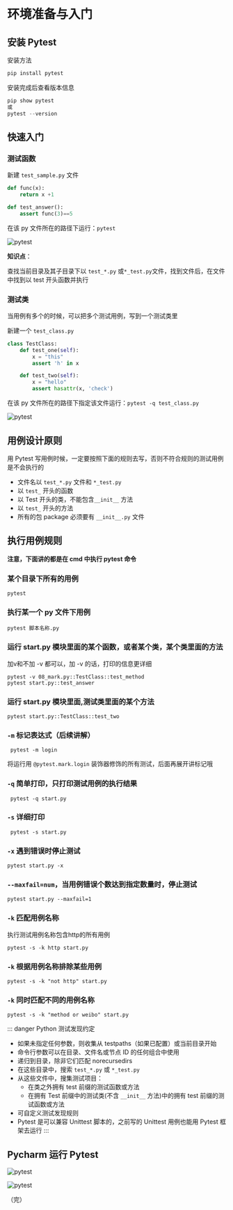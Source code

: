 # 环境准备与入门

## 安装 Pytest

安装方法

```python
pip install pytest
```

安装完成后查看版本信息

```python
pip show pytest
或
pytest --version
```

## 快速入门

### 测试函数

新建 `test_sample.py` 文件

```python
def func(x):
    return x +1

def test_answer():
    assert func(3)==5
```

在该 py 文件所在的路径下运行：`pytest`

![pytest](images/1.png)

**知识点**：

查找当前目录及其子目录下以 `test_*.py` 或`*_test.py`文件，找到文件后，在文件中找到以 test 开头函数并执行

### 测试类

当用例有多个的时候，可以把多个测试用例，写到一个测试类里

新建一个 `test_class.py`

```python
class TestClass:
    def test_one(self):
        x = "this"
        assert 'h' in x

    def test_two(self):
        x = "hello"
        assert hasattr(x, 'check')
```

在该 py 文件所在的路径下指定该文件运行：`pytest -q test_class.py`

![pytest](images/2.png)

## 用例设计原则

用 Pytest 写用例时候，一定要按照下面的规则去写，否则不符合规则的测试用例是不会执行的

+ 文件名以 `test_*.py` 文件和 `*_test.py`
+ 以 `test_` 开头的函数
+ 以 Test 开头的类，不能包含`__init__` 方法
+ 以 `test_` 开头的方法
+ 所有的包 package 必须要有 `__init__.py` 文件

## 执行用例规则

**注意，下面讲的都是在 cmd 中执行 pytest 命令**

### 某个目录下所有的用例

```
pytest
```

### 执行某一个 py 文件下用例 

```
pytest 脚本名称.py
```

### 运行 start.py 模块里面的某个函数，或者某个类，某个类里面的方法

加v和不加 -v 都可以，加 -v 的话，打印的信息更详细
```
pytest -v 08_mark.py::TestClass::test_method 
pytest start.py::test_answer
```

### 运行 start.py 模块里面,测试类里面的某个方法

```
pytest start.py::TestClass::test_two
```

### `-m` 标记表达式（后续讲解）

```
 pytest -m login
```

将运行用 `@pytest.mark.login` 装饰器修饰的所有测试，后面再展开讲标记哦

### `-q` 简单打印，只打印测试用例的执行结果

```
 pytest -q start.py
```

### `-s` 详细打印

```
 pytest -s start.py
```

### `-x` 遇到错误时停止测试

```
pytest start.py -x
```

### `--maxfail=num`，当用例错误个数达到指定数量时，停止测试

```
pytest start.py --maxfail=1
```

### `-k` 匹配用例名称

执行测试用例名称包含http的所有用例
```
pytest -s -k http start.py
```

### `-k` 根据用例名称排除某些用例

```
pytest -s -k "not http" start.py
```

### `-k` 同时匹配不同的用例名称

```
pytest -s -k "method or weibo" start.py
```

::: danger Python 测试发现约定
+ 如果未指定任何参数，则收集从 testpaths（如果已配置）或当前目录开始
+ 命令行参数可以在目录、文件名或节点 ID 的任何组合中使用
+ 递归到目录，除非它们匹配 norecursedirs
+ 在这些目录中，搜索 `test_*.py` 或 `*_test.py`
+ 从这些文件中，搜集测试项目：
    + 在类之外拥有 test 前缀的测试函数或方法
    + 在拥有 Test 前缀中的测试类(不含 `__init__` 方法)中的拥有 test 前缀的测试函数或方法
+ 可自定义测试发现规则
+ Pytest 是可以兼容 Unittest 脚本的，之前写的 Unittest 用例也能用 Pytest 框架去运行
:::

## Pycharm 运行 Pytest

![pytest](images/3.png)

![pytest](images/4.png)

（完）



